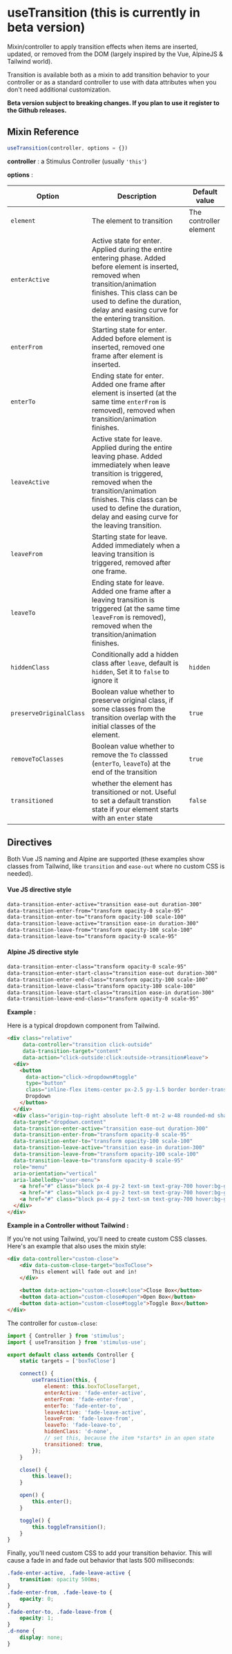 # useTransition (this is currently in beta version)

Mixin/controller to apply transition effects when items are inserted, updated, or removed from the DOM (largely inspired by the Vue, AlpineJS & Tailwind world).

Transition is available both as a mixin to add transition behavior to your controller or as a standard controller to use with data attributes when you don't need additional customization.

**Beta version subject to breaking changes. If you plan to use it register to the Github releases.**

## Mixin Reference

```javascript
useTransition(controller, options = {})
```

**controller** : a Stimulus Controller (usually `'this'`)

**options** :

| Option| Description |Default value|
|-----------------------|-------------|---------------------|
| `element` | The element to transition| The controller element|
|`enterActive`| Active state for enter. Applied during the entire entering phase. Added before element is inserted, removed when transition/animation finishes. This class can be used to define the duration, delay and easing curve for the entering transition.||
|`enterFrom`| Starting state for enter. Added before element is inserted, removed one frame after element is inserted. | |
|`enterTo`| Ending state for enter. Added one frame after element is inserted (at the same time `enterFrom` is removed), removed when transition/animation finishes.||
|`leaveActive`| Active state for leave. Applied during the entire leaving phase. Added immediately when leave transition is triggered, removed when the transition/animation finishes. This class can be used to define the duration, delay and easing curve for the leaving transition.||
|`leaveFrom`| Starting state for leave. Added immediately when a leaving transition is triggered, removed after one frame.||
|`leaveTo`| Ending state for leave. Added one frame after a leaving transition is triggered (at the same time `leaveFrom` is removed), removed when the transition/animation finishes.||
|`hiddenClass`| Conditionally add a hidden class after `leave`, default is `hidden`, Set it to `false` to ignore it  |`hidden`|
|`preserveOriginalClass`| Boolean value whether to preserve original class, if some classes from the transition overlap with the initial classes of the element.|`true`|
|`removeToClasses`| Boolean value whether to remove the `To` classsed (`enterTo`, `leaveTo`) at the end of the transition|`true`|
|`transitioned`| whether the element has transitioned or not. Useful to set a default transtion state if your element starts with an `enter` state|`false`|

## Directives

Both Vue JS naming and Alpine are supported (these examples show classes from Tailwind, like `transition` and `ease-out` where no custom CSS is needed).

#### Vue JS directive style

```html
data-transition-enter-active="transition ease-out duration-300"
data-transition-enter-from="transform opacity-0 scale-95"
data-transition-enter-to="transform opacity-100 scale-100"
data-transition-leave-active="transition ease-in duration-300"
data-transition-leave-from="transform opacity-100 scale-100"
data-transition-leave-to="transform opacity-0 scale-95"
```

#### Alpine JS directive style

```html
data-transition-enter-class="transform opacity-0 scale-95"
data-transition-enter-start-class="transition ease-out duration-300"
data-transition-enter-end-class="transform opacity-100 scale-100"
data-transition-leave-class="transform opacity-100 scale-100"
data-transition-leave-start-class="transition ease-in duration-300"
data-transition-leave-end-class="transform opacity-0 scale-95"
```

**Example :**

Here is a typical dropdown component from Tailwind.

```html
<div class="relative"
     data-controller="transition click-outside"
     data-transition-target="content"
     data-action="click-outside:click:outside->transition#leave">
  <div>
    <button
      data-action="click->dropdown#toggle"
      type="button"
      class="inline-flex items-center px-2.5 py-1.5 border border-transparent text-xs font-medium rounded text-indigo-700 bg-indigo-100 hover:bg-indigo-200 focus:outline-none focus:ring-2 focus:ring-offset-2 focus:ring-indigo-500">
      Dropdown
    </button>
  </div>
  <div class="origin-top-right absolute left-0 mt-2 w-48 rounded-md shadow-lg py-1 bg-white ring-1 ring-black ring-opacity-5"
  data-target="dropdown.content"
  data-transition-enter-active="transition ease-out duration-300"
  data-transition-enter-from="transform opacity-0 scale-95"
  data-transition-enter-to="transform opacity-100 scale-100"
  data-transition-leave-active="transition ease-in duration-300"
  data-transition-leave-from="transform opacity-100 scale-100"
  data-transition-leave-to="transform opacity-0 scale-95"
  role="menu"
  aria-orientation="vertical"
  aria-labelledby="user-menu">
    <a href="#" class="block px-4 py-2 text-sm text-gray-700 hover:bg-gray-100" role="menuitem">Your Profile</a>
    <a href="#" class="block px-4 py-2 text-sm text-gray-700 hover:bg-gray-100" role="menuitem">Settings</a>
    <a href="#" class="block px-4 py-2 text-sm text-gray-700 hover:bg-gray-100" role="menuitem">Sign out</a>
  </div>
</div>
```

**Example in a Controller without Tailwind :**

If you're not using Tailwind, you'll need to create custom CSS classes. Here's an example that also uses the mixin style:

```html
<div data-controller="custom-close">
    <div data-custom-close-target="boxToClose">
        This element will fade out and in!
    </div>

    <button data-action="custom-close#close">Close Box</button>
    <button data-action="custom-close#open">Open Box</button>
    <button data-action="custom-close#toggle">Toggle Box</button>
</div>
```

The controller for `custom-close`:

```js
import { Controller } from 'stimulus';
import { useTransition } from 'stimulus-use';

export default class extends Controller {
    static targets = ['boxToClose']

    connect() {
        useTransition(this, {
            element: this.boxToCloseTarget,
            enterActive: 'fade-enter-active',
            enterFrom: 'fade-enter-from',
            enterTo: 'fade-enter-to',
            leaveActive: 'fade-leave-active',
            leaveFrom: 'fade-leave-from',
            leaveTo: 'fade-leave-to',
            hiddenClass: 'd-none',
            // set this, because the item *starts* in an open state
            transitioned: true,
        });
    }

    close() {
        this.leave();
    }

    open() {
        this.enter();
    }

    toggle() {
        this.toggleTransition();
    }
}
```

Finally, you'll need custom CSS to add your transition behavior. This will cause a fade in and fade out behavior that lasts 500 milliseconds:

```css
.fade-enter-active, .fade-leave-active {
    transition: opacity 500ms;
}
.fade-enter-from, .fade-leave-to {
    opacity: 0;
}
.fade-enter-to, .fade-leave-from {
    opacity: 1;
}
.d-none {
    display: none;
}
```
